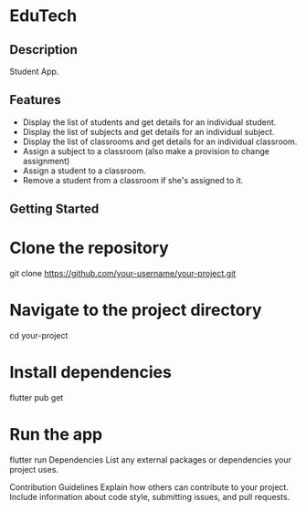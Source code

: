 # EduTech

## Description

Student App.

## Features

  - Display the list of students and get details for an individual student.
  - Display the list of subjects and get details for an individual subject.
  - Display the list of classrooms and get details for an individual classroom.
  - Assign a subject to a classroom (also make a provision to change assignment)
  - Assign a student to a classroom. 
  - Remove a student from a classroom if she's assigned to it.




## Getting Started


# Clone the repository
git clone https://github.com/your-username/your-project.git

# Navigate to the project directory
cd your-project

# Install dependencies
flutter pub get

# Run the app
flutter run
Dependencies
List any external packages or dependencies your project uses.

Contribution Guidelines
Explain how others can contribute to your project. Include information about code style, submitting issues, and pull requests.

